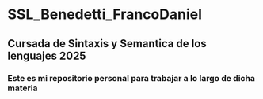 # SSL_Benedetti_FrancoDaniel
## Cursada de Sintaxis y Semantica de los lenguajes 2025
### Este es mi repositorio personal para trabajar a lo largo de dicha materia
